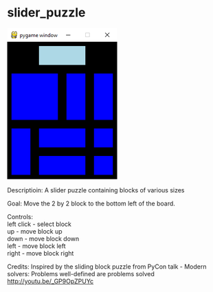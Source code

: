 # slider_puzzle

![Screenshot](slider_puzzle.png)

Descriptioin:
A slider puzzle containing blocks of various sizes

Goal: 
Move the 2 by 2 block to the bottom left of the board.

Controls:  
left click - select block  
up - move block up  
down - move block down  
left - move block left  
right - move block right

Credits:
Inspired by the sliding block puzzle from PyCon talk - Modern solvers: Problems well-defined are problems solved
http://youtu.be/_GP9OpZPUYc
